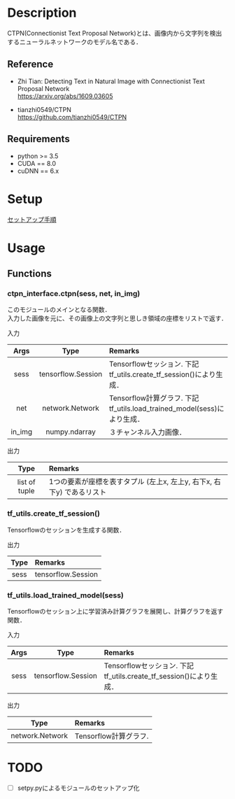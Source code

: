# Description
CTPN(Connectionist Text Proposal Network)とは、画像内から文字列を検出するニューラルネットワークのモデル名である．  

## Reference
* Zhi Tian: Detecting Text in Natural Image with Connectionist Text Proposal Network  
https://arxiv.org/abs/1609.03605  

* tianzhi0549/CTPN  
https://github.com/tianzhi0549/CTPN

## Requirements
* python >= 3.5  
* CUDA == 8.0  
* cuDNN == 6.x 

# Setup
[セットアップ手順](MODULE_SETUP.md)

# Usage 
## Functions

### ctpn_interface.ctpn(sess, net, in_img)

このモジュールのメインとなる関数．  
入力した画像を元に、その画像上の文字列と思しき領域の座標をリストで返す．

入力 

| Args | Type | Remarks |
| :---: | :---: | :--- |
| sess | tensorflow.Session | Tensorflowセッション. 下記tf_utils.create_tf_session()により生成． |
| net | network.Network | Tensorflow計算グラフ. 下記tf_utils.load_trained_model(sess)により生成． |
| in_img | numpy.ndarray | ３チャンネル入力画像． |

出力

| Type | Remarks |
| :---: | :--- |
| list of tuple | 1つの要素が座標を表すタプル (左上x, 左上y, 右下x, 右下y) であるリスト |


### tf_utils.create_tf_session()

Tensorflowのセッションを生成する関数．

 出力

| Type | Remarks |
| :---: | :--- |
| sess | tensorflow.Session | Tensorflowセッション. |

### tf_utils.load_trained_model(sess)

Tensorflowのセッション上に学習済み計算グラフを展開し、計算グラフを返す関数．

入力 

| Args | Type | Remarks |
| :---: | :---: | :--- |
| sess | tensorflow.Session | Tensorflowセッション. 下記tf_utils.create_tf_session()により生成． |

出力

| Type | Remarks |
| :---: | :--- |
| network.Network | Tensorflow計算グラフ. |


# TODO
- [ ] setpy.pyによるモジュールのセットアップ化


